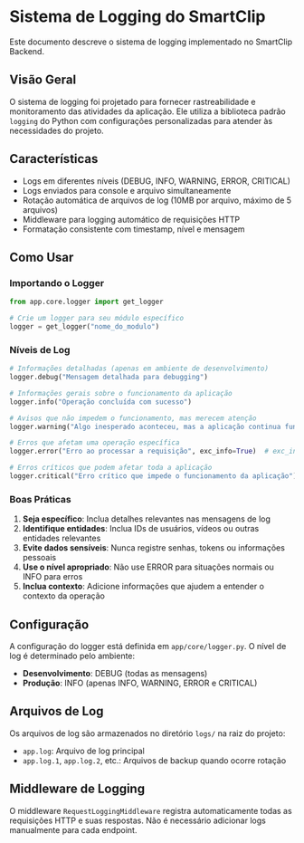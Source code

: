 # Sistema de Logging do SmartClip

Este documento descreve o sistema de logging implementado no SmartClip Backend.

## Visão Geral

O sistema de logging foi projetado para fornecer rastreabilidade e monitoramento das atividades da aplicação. Ele utiliza a biblioteca padrão `logging` do Python com configurações personalizadas para atender às necessidades do projeto.

## Características

- Logs em diferentes níveis (DEBUG, INFO, WARNING, ERROR, CRITICAL)
- Logs enviados para console e arquivo simultaneamente
- Rotação automática de arquivos de log (10MB por arquivo, máximo de 5 arquivos)
- Middleware para logging automático de requisições HTTP
- Formatação consistente com timestamp, nível e mensagem

## Como Usar

### Importando o Logger

```python
from app.core.logger import get_logger

# Crie um logger para seu módulo específico
logger = get_logger("nome_do_modulo")
```

### Níveis de Log

```python
# Informações detalhadas (apenas em ambiente de desenvolvimento)
logger.debug("Mensagem detalhada para debugging")

# Informações gerais sobre o funcionamento da aplicação
logger.info("Operação concluída com sucesso")

# Avisos que não impedem o funcionamento, mas merecem atenção
logger.warning("Algo inesperado aconteceu, mas a aplicação continua funcionando")

# Erros que afetam uma operação específica
logger.error("Erro ao processar a requisição", exc_info=True)  # exc_info=True para incluir o traceback

# Erros críticos que podem afetar toda a aplicação
logger.critical("Erro crítico que impede o funcionamento da aplicação")
```

### Boas Práticas

1. **Seja específico**: Inclua detalhes relevantes nas mensagens de log
2. **Identifique entidades**: Inclua IDs de usuários, vídeos ou outras entidades relevantes
3. **Evite dados sensíveis**: Nunca registre senhas, tokens ou informações pessoais
4. **Use o nível apropriado**: Não use ERROR para situações normais ou INFO para erros
5. **Inclua contexto**: Adicione informações que ajudem a entender o contexto da operação

## Configuração

A configuração do logger está definida em `app/core/logger.py`. O nível de log é determinado pelo ambiente:

- **Desenvolvimento**: DEBUG (todas as mensagens)
- **Produção**: INFO (apenas INFO, WARNING, ERROR e CRITICAL)

## Arquivos de Log

Os arquivos de log são armazenados no diretório `logs/` na raiz do projeto:

- `app.log`: Arquivo de log principal
- `app.log.1`, `app.log.2`, etc.: Arquivos de backup quando ocorre rotação

## Middleware de Logging

O middleware `RequestLoggingMiddleware` registra automaticamente todas as requisições HTTP e suas respostas. Não é necessário adicionar logs manualmente para cada endpoint.